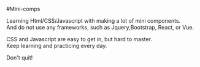 #Mini-comps

Learning Html/CSS/Javascript with making a lot of mini components. \
And do not use any frameworks, such as Jquery,Bootstrap, React, or Vue.

CSS and Javascript are easy to get in, but hard to master. \
Keep learning and practicing every day. 

Don't quit!
